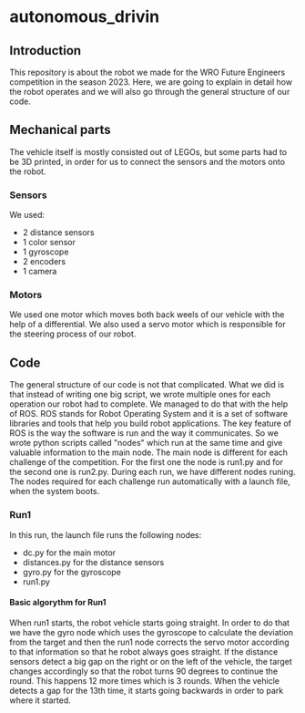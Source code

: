 # autonomous_drivin

## Introduction
This repository is about the robot we made for the WRO Future Engineers competition in the season 2023. Here, we are going to explain in detail how the robot operates and we will also go through the general structure of our code.

## Mechanical parts
The vehicle itself is mostly consisted out of LEGOs, but some parts had to be 3D printed, in order for us to connect the sensors and the motors onto the robot. 
### Sensors
We used:
- 2 distance sensors
- 1 color sensor
- 1 gyroscope
- 2 encoders
- 1 camera
### Motors
We used one motor which moves both back weels of our vehicle with the help of a differential. We also used a servo motor which is responsible for the steering process of our robot.

## Code
The general structure of our code is not that complicated. What we did is that instead of writing one big script, we wrote multiple ones for each operation our robot had to complete. We managed to do that with the help of ROS. ROS stands for Robot Operating System and it is a set of software libraries and tools that help you build robot applications. The key feature of ROS is the way the software is run and the way it communicates. So we wrote python scripts called "nodes" which run at the same time and give valuable information to the main node. The main node is different for each challenge of the competition. For the first one the node is run1.py and for the second one is run2.py. During each run, we have different nodes runing. The nodes required for each challenge run automatically with a launch file, when the system boots.
### Run1
In this run, the launch file runs the following nodes:
- dc.py for the main motor
- distances.py for the distance sensors
- gyro.py for the gyroscope
- run1.py
#### Basic algorythm for Run1
When run1 starts, the robot vehicle starts going straight. In order to do that we have the gyro node which uses the gyroscope to calculate the deviation from the target and then the run1 node corrects the servo motor according to that information so that he robot always goes straight. If the distance sensors detect a big gap on the right or on the left of the vehicle, the target changes accordingly so that the robot turns 90 degrees to continue the round. This happens 12 more times which is 3 rounds. When the vehicle detects a gap for the 13th time, it starts going backwards in order to park where it started.





